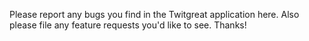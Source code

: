 Please report any bugs you find in the Twitgreat application here.  Also please file any feature requests you'd like to see.  Thanks!
